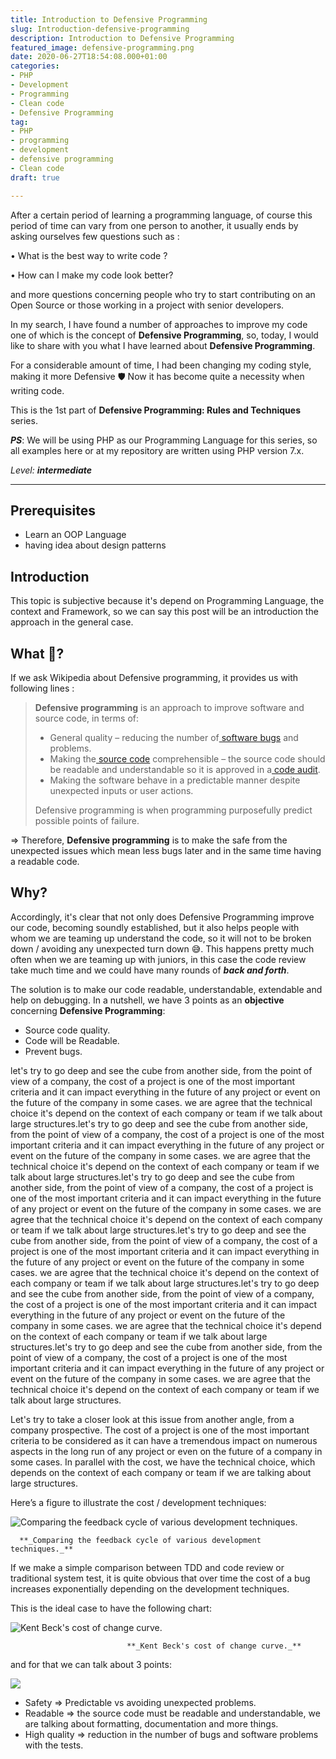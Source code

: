 ```yaml
---
title: Introduction to Defensive Programming
slug: Introduction-defensive-programming
description: Introduction to Defensive Programming
featured_image: defensive-programming.png
date: 2020-06-27T18:54:08.000+01:00
categories:
- PHP
- Development
- Programming
- Clean code
- Defensive Programming
tag:
- PHP
- programming
- development
- defensive programming
- Clean code
draft: true

---
```

After a certain period of learning a programming language, of course this period of time can vary from one person to another, it usually ends by asking ourselves few questions such as :

• What is the best way to write code ?

• How can I make my code look better?

and more questions concerning people who try to start contributing on an Open Source or those working in a project with senior developers.

In my search, I have found a number of approaches to improve my code one of which is the concept of **Defensive Programming**, so, today, I would like to share with you what I have learned about **Defensive Programming**.

For a considerable amount of time, I had been changing my coding style, making it more Defensive 🛡️ Now it has become quite a necessity when writing code.

This is the 1st part of **Defensive Programming: Rules and Techniques** series.

**_PS_**: We will be using PHP as our Programming Language for this series, so all examples here or at my repository are written using PHP version 7.x.

_Level: **intermediate**_

***

## Prerequisites

* Learn an OOP Language
* having idea about design patterns

## Introduction

This topic is subjective because it's depend on Programming Language, the context and Framework, so we can say this post will be an introduction the approach in the general case.

## What 🤔?

If we ask Wikipedia about Defensive programming, it provides us with following lines :

> **Defensive programming** is an approach to improve software and source code, in terms of:
>
> * General quality – reducing the number of[ software bugs](https://en.wikipedia.org/wiki/Software_bug) and problems.
> * Making the[ source code](https://en.wikipedia.org/wiki/Source_code) comprehensible – the source code should be readable and understandable so it is approved in a[ code audit](https://en.wikipedia.org/wiki/Code_audit).
> * Making the software behave in a predictable manner despite unexpected inputs or user actions.
>
> Defensive programming is when programming purposefully predict possible points of failure.

=> Therefore, **Defensive programming** is to make the safe from the unexpected issues which mean less bugs later and in the same time having a readable code.

## Why?

Accordingly, it's clear that not only does Defensive Programming improve our code, becoming soundly established, but it also helps people with whom we are teaming up understand the code, so it will not to be broken down / avoiding any unexpected turn down 😅. This happens pretty much often when we are teaming up with juniors, in this case the code review take much time and we could have many rounds of **_back and forth_**.

The solution is to make our code readable, understandable, extendable and help on debugging. In a nutshell, we have 3 points as an **objective** concerning **Defensive Programming**:

* Source code quality.
* Code will be Readable.
* Prevent bugs.

let's try to go deep and see the cube from another side, from the point of view of a company, the cost of a project is one of the most important criteria and it can impact everything in the future of any project or event on the future of the company in some cases. we are agree that the technical choice it's depend on the context of each company or team if we talk about large structures.let's try to go deep and see the cube from another side, from the point of view of a company, the cost of a project is one of the most important criteria and it can impact everything in the future of any project or event on the future of the company in some cases. we are agree that the technical choice it's depend on the context of each company or team if we talk about large structures.let's try to go deep and see the cube from another side, from the point of view of a company, the cost of a project is one of the most important criteria and it can impact everything in the future of any project or event on the future of the company in some cases. we are agree that the technical choice it's depend on the context of each company or team if we talk about large structures.let's try to go deep and see the cube from another side, from the point of view of a company, the cost of a project is one of the most important criteria and it can impact everything in the future of any project or event on the future of the company in some cases. we are agree that the technical choice it's depend on the context of each company or team if we talk about large structures.let's try to go deep and see the cube from another side, from the point of view of a company, the cost of a project is one of the most important criteria and it can impact everything in the future of any project or event on the future of the company in some cases. we are agree that the technical choice it's depend on the context of each company or team if we talk about large structures.let's try to go deep and see the cube from another side, from the point of view of a company, the cost of a project is one of the most important criteria and it can impact everything in the future of any project or event on the future of the company in some cases. we are agree that the technical choice it's depend on the context of each company or team if we talk about large structures.

Let's try to take a closer look at this issue from another angle, from a company prospective. The cost of a project is one of the most important criteria to be considered as it can have a tremendous impact on numerous aspects in the long run of any project or even on the future of a company in some cases. In parallel with the cost, we have the technical choice, which depends on the context of each company or team if we are talking about large structures.

Here’s a figure to illustrate the cost / development techniques:

![Comparing the feedback cycle of various development techniques.](/uploads/comparingtechniques.jpg "Comparing the feedback cycle of various development techniques.")

      **_Comparing the feedback cycle of various development techniques._**

If we make a simple comparison between TDD and code review or traditional system test, it is quite obvious that over time the cost of a bug increases exponentially depending on the development techniques.

This is the ideal case to have the following chart:

![Kent Beck's cost of change curve.](http://AgileModeling.com/images/costOfChangeBeck.gif "Kent Beck's cost of change curve.")

                              **_Kent Beck's cost of change curve._**

and for that we can talk about 3 points:

![](/uploads/picture1.png)

* Safety => Predictable vs avoiding unexpected problems.
* Readable => the source code must be readable and understandable, we are talking about formatting, documentation and more things.
* High quality => reduction in the number of bugs and software problems with the tests.